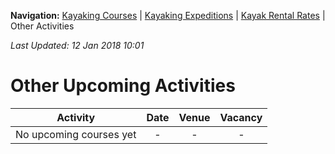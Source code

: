 **Navigation:** [Kayaking Courses](index) &#124; [Kayaking Expeditions](expedition) &#124; [Kayak Rental Rates](rental) &#124; Other Activities

_Last Updated: 12 Jan 2018 10:01_
# Other Upcoming Activities

Activity | Date | Venue | Vacancy
:---:|:---:|:---:|:---:
No upcoming courses yet|-|-|-


